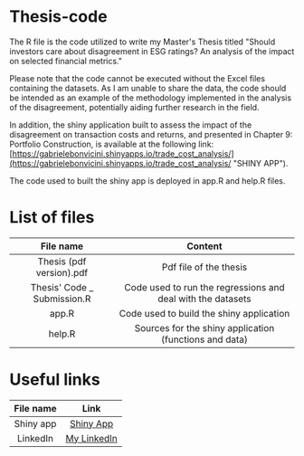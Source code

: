 # Thesis-code

The R file is the code utilized to write my Master's Thesis titled "Should investors care about disagreement in ESG ratings? 
An analysis of the impact on selected financial metrics."

Please note that the code cannot be executed without the Excel files containing the datasets. As I am unable to share the data, the code should be intended as an example of the methodology implemented in the analysis of the disagreement, potentially aiding further research in the field.

In addition, the shiny application built to assess the impact of the disagreement on transaction costs and returns, and presented in Chapter 9: Portfolio Construction, is available at the following link: [https://gabrielebonvicini.shinyapps.io/trade_cost_analysis/](https://gabrielebonvicini.shinyapps.io/trade_cost_analysis/ "SHINY APP").

The code used to built the shiny app is deployed in app.R and help.R files. 

# List of files 
| File name | Content |
|:---------:|:-------:|
|Thesis (pdf version).pdf  | Pdf file of the thesis |
|Thesis' Code _ Submission.R|Code used to run the regressions and deal with the datasets|
|app.R      | Code used to build the shiny application|
|help.R     | Sources for the shiny application (functions and data) |

# Useful links 
| File name | Link  |
| :-------: | :---: |
|Shiny app  |  [Shiny App](https://gabrielebonvicini.shinyapps.io/trade_cost_analysis/ "SHINY APP") |
|LinkedIn   |  [My LinkedIn](https://www.linkedin.com/in/gabriele-bonvicini-2a3ab9223/ "Gabriele Bonvicini LinkedIn")
